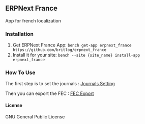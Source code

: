 ## ERPNext France

App for french localization

### Installation

1. Get ERPNext France App: `bench get-app erpnext_france https://github.com/britlog/erpnext_france`
2. Install it for your site: `bench --site {site_name} install-app erpnext_france`

### How To Use

The first step is to set the journals :
[Journals Setting](https://www.britlog.com/blog/erpnext/journaux-comptables)

Then you can export the FEC :
[FEC Export](https://www.britlog.com/blog/erpnext/fichier-des-ecritures-comptables)

#### License

GNU General Public License
